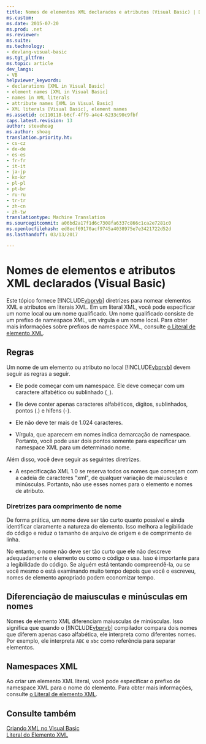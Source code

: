 ```yaml
---
title: Nomes de elementos XML declarados e atributos (Visual Basic) | Documentos do Microsoft
ms.custom: 
ms.date: 2015-07-20
ms.prod: .net
ms.reviewer: 
ms.suite: 
ms.technology:
- devlang-visual-basic
ms.tgt_pltfrm: 
ms.topic: article
dev_langs:
- VB
helpviewer_keywords:
- declarations [XML in Visual Basic]
- element names [XML in Visual Basic]
- names in XML literals
- attribute names [XML in Visual Basic]
- XML literals [Visual Basic], element names
ms.assetid: cc110118-b6cf-4ff9-a4e4-6233c90c9fbf
caps.latest.revision: 13
author: stevehoag
ms.author: shoag
translation.priority.ht:
- cs-cz
- de-de
- es-es
- fr-fr
- it-it
- ja-jp
- ko-kr
- pl-pl
- pt-br
- ru-ru
- tr-tr
- zh-cn
- zh-tw
translationtype: Machine Translation
ms.sourcegitcommit: a06bd2a17f1d6c7308fa6337c866c1ca2e7281c0
ms.openlocfilehash: ed8ecf69170acf9745a4038975e7e3421722d52d
ms.lasthandoff: 03/13/2017

---
```

# <a name="names-of-declared-xml-elements-and-attributes-visual-basic"></a>Nomes de elementos e atributos XML declarados (Visual Basic)
Este tópico fornece [!INCLUDE[vbprvb](../../../../csharp/programming-guide/concepts/linq/includes/vbprvb_md.md)] diretrizes para nomear elementos XML e atributos em literais XML.  Em um literal XML, você pode especificar um nome local ou um nome qualificado. Um nome qualificado consiste de um prefixo de namespace XML, um vírgula e um nome local. Para obter mais informações sobre prefixos de namespace XML, consulte [o Literal de elemento XML](../../../../visual-basic/language-reference/xml-literals/xml-element-literal.md).  
  
## <a name="rules"></a>Regras  
 Um nome de um elemento ou atributo no local [!INCLUDE[vbprvb](../../../../csharp/programming-guide/concepts/linq/includes/vbprvb_md.md)] devem seguir as regras a seguir.  
  
-   Ele pode começar com um namespace. Ele deve começar com um caractere alfabético ou sublinhado (`_`).  
  
-   Ele deve conter apenas caracteres alfabéticos, dígitos, sublinhados, pontos (.) e hifens (-).  
  
-   Ele não deve ter mais de 1.024 caracteres.  
  
-   Vírgula, que aparecem em nomes indica demarcação de namespace. Portanto, você pode usar dois pontos somente para especificar um namespace XML para um determinado nome.  
  
 Além disso, você deve seguir as seguintes diretrizes.  
  
-   A especificação XML 1.0 se reserva todos os nomes que começam com a cadeia de caracteres "xml", de qualquer variação de maiusculas e minúsculas. Portanto, não use esses nomes para o elemento e nomes de atributo.  
  
### <a name="name-length-guidelines"></a>Diretrizes para comprimento de nome  
 De forma prática, um nome deve ser tão curto quanto possível e ainda identificar claramente a natureza do elemento. Isso melhora a legibilidade do código e reduz o tamanho de arquivo de origem e de comprimento de linha.  
  
 No entanto, o nome não deve ser tão curto que ele não descreve adequadamente o elemento ou como o código o usa. Isso é importante para a legibilidade do código. Se alguém está tentando compreendê-la, ou se você mesmo o está examinando muito tempo depois que você o escreveu, nomes de elemento apropriado podem economizar tempo.  
  
## <a name="case-sensitivity-in-names"></a>Diferenciação de maiusculas e minúsculas em nomes  
 Nomes de elemento XML diferenciam maiusculas de minúsculas. Isso significa que quando o [!INCLUDE[vbprvb](../../../../csharp/programming-guide/concepts/linq/includes/vbprvb_md.md)] compilador compara dois nomes que diferem apenas caso alfabética, ele interpreta como diferentes nomes. Por exemplo, ele interpreta `ABC` e `abc` como referência para separar elementos.  
  
## <a name="xml-namespaces"></a>Namespaces XML  
 Ao criar um elemento XML literal, você pode especificar o prefixo de namespace XML para o nome do elemento. Para obter mais informações, consulte [o Literal de elemento XML](../../../../visual-basic/language-reference/xml-literals/xml-element-literal.md).  
  
## <a name="see-also"></a>Consulte também  
 [Criando XML no Visual Basic](../../../../visual-basic/programming-guide/language-features/xml/creating-xml.md)   
 [Literal do Elemento XML](../../../../visual-basic/language-reference/xml-literals/xml-element-literal.md)
